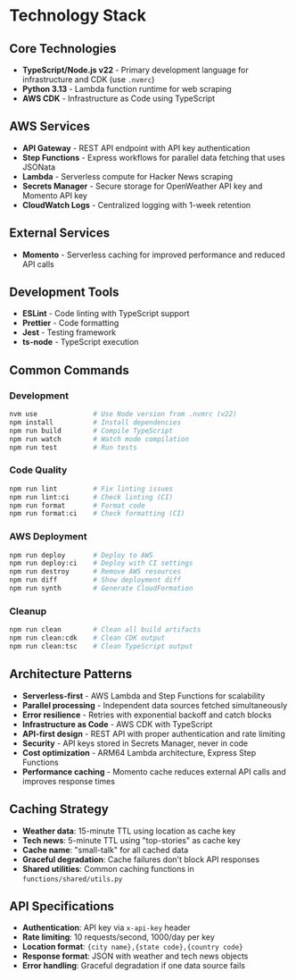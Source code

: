 # Technology Stack

## Core Technologies

- **TypeScript/Node.js v22** - Primary development language for infrastructure and CDK (use `.nvmrc`)
- **Python 3.13** - Lambda function runtime for web scraping
- **AWS CDK** - Infrastructure as Code using TypeScript

## AWS Services

- **API Gateway** - REST API endpoint with API key authentication
- **Step Functions** - Express workflows for parallel data fetching that uses JSONata
- **Lambda** - Serverless compute for Hacker News scraping
- **Secrets Manager** - Secure storage for OpenWeather API key and Momento API key
- **CloudWatch Logs** - Centralized logging with 1-week retention

## External Services

- **Momento** - Serverless caching for improved performance and reduced API calls

## Development Tools

- **ESLint** - Code linting with TypeScript support
- **Prettier** - Code formatting
- **Jest** - Testing framework
- **ts-node** - TypeScript execution

## Common Commands

### Development

```bash
nvm use              # Use Node version from .nvmrc (v22)
npm install          # Install dependencies
npm run build        # Compile TypeScript
npm run watch        # Watch mode compilation
npm run test         # Run tests
```

### Code Quality

```bash
npm run lint         # Fix linting issues
npm run lint:ci      # Check linting (CI)
npm run format       # Format code
npm run format:ci    # Check formatting (CI)
```

### AWS Deployment

```bash
npm run deploy       # Deploy to AWS
npm run deploy:ci    # Deploy with CI settings
npm run destroy      # Remove AWS resources
npm run diff         # Show deployment diff
npm run synth        # Generate CloudFormation
```

### Cleanup

```bash
npm run clean        # Clean all build artifacts
npm run clean:cdk    # Clean CDK output
npm run clean:tsc    # Clean TypeScript output
```

## Architecture Patterns

- **Serverless-first** - AWS Lambda and Step Functions for scalability
- **Parallel processing** - Independent data sources fetched simultaneously
- **Error resilience** - Retries with exponential backoff and catch blocks
- **Infrastructure as Code** - AWS CDK with TypeScript
- **API-first design** - REST API with proper authentication and rate limiting
- **Security** - API keys stored in Secrets Manager, never in code
- **Cost optimization** - ARM64 Lambda architecture, Express Step Functions
- **Performance caching** - Momento cache reduces external API calls and improves response times

## Caching Strategy

- **Weather data**: 15-minute TTL using location as cache key
- **Tech news**: 5-minute TTL using "top-stories" as cache key
- **Cache name**: "small-talk" for all cached data
- **Graceful degradation**: Cache failures don't block API responses
- **Shared utilities**: Common caching functions in `functions/shared/utils.py`

## API Specifications

- **Authentication**: API key via `x-api-key` header
- **Rate limiting**: 10 requests/second, 1000/day per key
- **Location format**: `{city name},{state code},{country code}`
- **Response format**: JSON with weather and tech news objects
- **Error handling**: Graceful degradation if one data source fails
